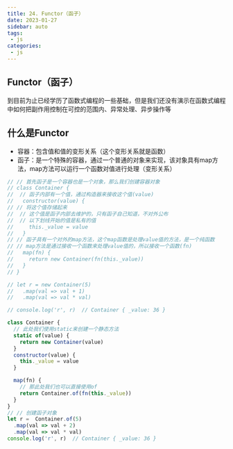 ```yaml
---
title: 24. Functor（函子）
date: 2023-01-27
sidebar: auto
tags:
 - js
categories:
 - js
---
```


## Functor（函子）
到目前为止已经学历了函数式编程的一些基础，但是我们还没有演示在函数式编程中如何把副作用控制在可控的范围内、异常处理、异步操作等

## 什么是Functor
- 容器：包含值和值的变形关系（这个变形关系就是函数）
- 函子：是一个特殊的容器，通过一个普通的对象来实现，该对象具有map方法，map方法可以运行一个函数对值进行处理（变形关系）

```js
// // 首先函子是一个容器也是一个对象，那么我们创建容器对象
// class Container {
//  // 函子内部有一个值，通过构造器来接收这个值(value)
//   constructor(value) {
// // 将这个值存储起来
//  // 这个值是函子内部去维护的，只有函子自己知道，不对外公布
//  // 以下划线开始的值是私有的值
//     this._value = value
//   }
// // 函子具有一个对外的map方法，这个map函数是处理value值的方法，是一个纯函数
// // map方法是通过接收一个函数来处理value值的，所以接收一个函数(fn)
//   map(fn) {
//     return new Container(fn(this._value))
//   }
// }

// let r = new Container(5)
//   .map(val => val + 1)
//   .map(val => val * val)

// console.log('r', r)  // Container { _value: 36 }

class Container {
  // 此处我们使用static来创建一个静态方法
  static of(value) {
    return new Container(value)
  }
  constructor(value) {
    this._value = value
  }

  map(fn) {
    // 那此处我们也可以直接使用of
    return Container.of(fn(this._value))
  }
}
// // 创建函子对象
let r =  Container.of(5)
  .map(val => val + 2)
  .map(val => val * val)
console.log('r', r)  // Container { _value: 36 }

```